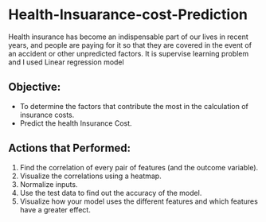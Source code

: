 # Health-Insuarance-cost-Prediction
Health insurance has become an indispensable part of our lives in recent years, and people are paying for it so that they are covered in the event of an accident or other unpredicted factors.
It is supervise learning problem and I used Linear regression model

## Objective:

* To determine the factors that contribute the most in the calculation of insurance costs.
* Predict the health Insurance Cost.

## Actions that Performed:
1) Find the correlation of every pair of features (and the outcome variable).
2) Visualize the correlations using a heatmap.
3) Normalize inputs.
4) Use the test data to find out the accuracy of the model.
5) Visualize how your model uses the different features and which features have a greater effect.
